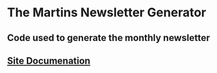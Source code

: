 # The Martins Newsletter Generator
## Code used to generate the monthly newsletter
## [Site Documenation](https://www.johan-martin.com/newsletter-builder)
